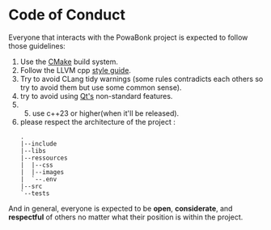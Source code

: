 # Code of Conduct

Everyone that interacts with the PowaBonk project is expected to follow those 
guidelines:
1. Use the [CMake](https://cmake.org) build system.
2. Follow the LLVM cpp [style guide](https://clang.llvm.org/docs/index.html).
3. Try to avoid CLang tidy warnings (some rules contradicts each others so try to 
   avoid them but use some common sense).
4. try to avoid using [Qt's](https://www.qt-project.org/) non-standard features.
5. 5. use c++23 or higher(when it'll be released).
6. please respect the architecture of the project :
    ```
    .
    |--include
    |--libs
    |--ressources
    |  |--css
    |  |--images
    |  `--.env
    |--src
    `--tests
    ```


And in general, everyone is expected to be **open**,
**considerate**, and **respectful** of others no matter what their position is
within the project.